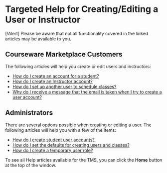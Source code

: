 # Targeted Help for Creating/Editing a User or Instructor

 [!Alert] Please be aware that not all functionality covered in the linked articles may be available to you.

## Courseware Marketplace Customers

The following articles will help you create or edit users and instructors:

- [How do I create an account for a student?](../arvato-marketplace/user-accounts/create-student-account.md)
- [How do I create an Instructor account?](../arvato-marketplace/user-accounts/create-instructor-account.md)
- [How do I set up another user to schedule classes?](../arvato-marketplace/user-accounts/create-operations-manager.md)
- [Why do I receive a message that the email is taken when I try to create a user account?](../arvato-marketplace/user-accounts/email-taken-message.md)

## Administrators

There are several options possible when creating or editing a user. The following articles will help you with a few of the items: 

- [How do I create student user accounts?](../tms-administrators/users/student-management/create-student-user-accounts.md)
- [How do I set the defaults for creating users and classes?](../tms-administrators/tms-fundamentals/set-defaults-for-creating-users-and-classes.md)
- [How do I create a temporary user role?](../tms-administrators/users/student-management/create-temporary-user-role.md)

To see all Help articles available for the TMS, you can click the **Home** button at the top of the window.